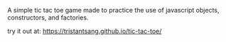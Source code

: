 A simple tic tac toe game made to practice the use of javascript objects, constructors, and factories.

try it out at: https://tristantsang.github.io/tic-tac-toe/
